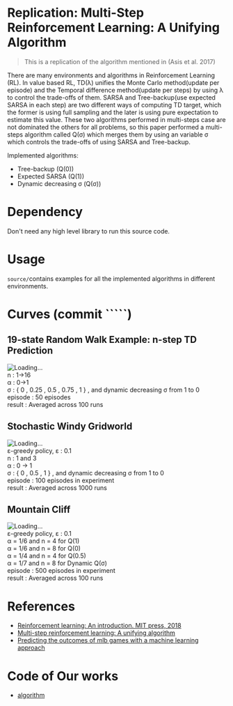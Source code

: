 # Replication: Multi-Step Reinforcement Learning: A Unifying Algorithm

> This is a replication of the algorithm mentioned in (Asis et al. 2017) 

There are many environments and algorithms in Reinforcement Learning (RL). In value based RL, TD(λ) unifies the Monte Carlo method(update per episode) and the Temporal difference method(update per steps) by using λ to control the trade-offs of them. SARSA and Tree-backup(use expected SARSA in each step) are two different ways of computing TD target, which the former is using full sampling and the later is using pure expectation to estimate this value.
These two algorithms performed in multi-steps case are not dominated the others for all problems, so this paper performed a multi-steps algorithm called Q(σ) which merges them by using an variable σ which controls the trade-offs of using SARSA and Tree-backup.

Implemented algorithms:
* Tree-backup (Q(0))
* Expected SARSA (Q(1))
* Dynamic decreasing σ (Q(σ))  


# Dependency  

Don't need any high level library to run this source code.

# Usage   
```source/```contains examples for all the implemented algorithms in different environments.

# Curves (commit `````)

## 19-state Random Walk Example: n-step TD Prediction

![Loading...](https://github.com/redway1225/RL_project_team13/blob/master/image/19-state%20Random%20Walk%20.png)  
n : 1→16  
α : 0→1  
σ : { 0 , 0.25 , 0.5 , 0.75 , 1 } , and dynamic decreasing σ from 1 to 0  
episode : 50 episodes  
result : Averaged across 100 runs  

## Stochastic Windy Gridworld

![Loading...](https://github.com/redway1225/RL_project_team13/blob/master/image/Stochastic%20windy%20gridworld.png)  
ε-greedy policy, ε : 0.1  
n : 1 and 3  
α : 0 -> 1  
σ : { 0 , 0.5 , 1 } , and dynamic decreasing σ from 1 to 0   
episode : 100 episodes in experiment  
result : Averaged across 1000 runs

## Mountain Cliff

![Loading...](https://github.com/redway1225/RL_project_team13/blob/master/image/The%20mountain%20cliff%20environment.png)  
ε-greedy policy, ε : 0.1  
α = 1/6 and n = 4 for Q(1)  
α = 1/6 and n = 8 for Q(0)  
α = 1/4 and n = 4 for Q(0.5)  
α = 1/7 and n = 8 for Dynamic Q(σ)  
episode : 500 episodes in experiment  
result : Averaged across 100 runs  

# References
* [Reinforcement learning: An introduction. MIT press, 2018](https://mitpress.mit.edu/books/reinforcement-learning-second-edition)
* [Multi-step reinforcement learning: A unifying algorithm](https://arxiv.org/abs/1703.01327)
* [Predicting the outcomes of mlb games with a machine learning approach](https://www.semanticscholar.org/paper/Predicting-the-outcomes-of-MLB-games-with-a-machine-Elfrink-Bhulai/caf99deae3aec5577f1373f9307e89040f523aff)

# Code of Our works

* [algorithm](https://www.google.com/)
